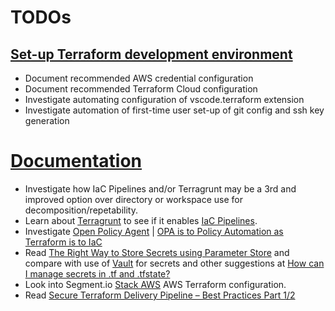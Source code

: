 # TODOs

## [Set-up Terraform development environment](./setup-dev.md)

- Document recommended AWS credential configuration
- Document recommended Terraform Cloud configuration
- Investigate automating configuration of vscode.terraform extension
- Investigate automation of first-time user set-up of git config and ssh key generation

# [Documentation](./README.md)

- Investigate how IaC Pipelines and/or Terragrunt may be a 3rd and improved option over directory or workspace use for decomposition/repetability.
- Learn about [Terragrunt](https://terragrunt.gruntwork.io/) to see if it enables [IaC Pipelines](https://medium.com/@kief/https-medium-com-kief-using-pipelines-to-manage-environments-with-infrastructure-as-code-b37285a1cbf5).
- Investigate [Open Policy Agent](https://www.openpolicyagent.org/) | [OPA is to Policy Automation as Terraform is to IaC](hhttps://www.scalr.com/blog/opa-is-to-policy-automation-as-terraform-is-to-iac/)
- Read [The Right Way to Store Secrets using Parameter Store](https://aws.amazon.com/blogs/mt/the-right-way-to-store-secrets-using-parameter-store/) and compare with use of [Vault](https://www.terraform.io/docs/providers/vault/index.html) for secrets and other suggestions at [How can I manage secrets in .tf and .tfstate?](https://devops.stackexchange.com/questions/79/how-can-i-manage-secrets-in-tf-and-tfstate)
- Look into Segment.io [Stack AWS](https://github.com/segmentio/stack) AWS Terraform configuration. 
- Read [Secure Terraform Delivery Pipeline – Best Practices Part 1/2](https://blog.gft.com/pl/2020/03/04/secure-terraform-delivery-pipeline-best-practices-part-1-2/)

